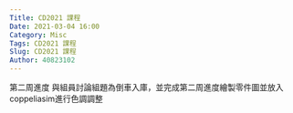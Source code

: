 ```yaml
---
Title: CD2021 課程
Date: 2021-03-04 16:00
Category: Misc
Tags: CD2021 課程
Slug: CD2021 課程
Author: 40823102
---
```

第二周進度
與組員討論組題為倒車入庫，並完成第二周進度繪製零件圖並放入coppeliasim進行色調調整

<!-- PELICAN_END_SUMMARY -->

